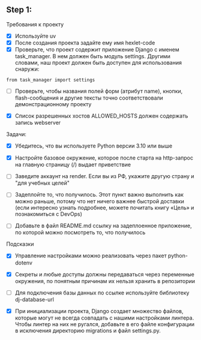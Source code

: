 ## Step 1:

Требования к проекту
- [x] Используйте uv
- [x] После создания проекта задайте ему имя hexlet-code
- [x] Проверьте, что проект содержит приложение Django с именем task_manager. В нем должен быть модуль settings. Другими словами, наш проект должен быть доступен для использования снаружи:

`from task_manager import settings`

- [ ] Проверьте, чтобы названия полей форм (атрибут name), кнопки, flash-сообщения и другие тексты точно соответствовали демонстрационному проекту


- [x] Список разрешенных хостов ALLOWED_HOSTS должен содержать запись webserver


Задачи:
- [x] Убедитесь, что вы используете Python версии 3.10 или выше
- [x] Настройте базовое окружение, которое после старта на http-запрос на главную страницу (/) выдает приветствие
- [ ] Заведите аккаунт на render. Если вы из РФ, укажите другую страну и "для учебных целей"
- [ ] Задеплойте то, что получилось. Этот пункт важно выполнить как можно раньше, потому что нет ничего важнее быстрой доставки (если интересно узнать подробнее, можете почитать книгу «Цель» и познакомиться с DevOps)
- [ ] Добавьте в файл README.md ссылку на задеплоенное приложение, по которой можно посмотреть то, что получилось


Подсказки

- [x] Управление настройками можно реализовать через пакет python-dotenv
- [x] Секреты и любые доступы должны передаваться через переменные окружения, по понятным причинам их нельзя хранить в репозитории
- [ ] Для подключения базы данных по ссылке используйте библиотеку dj-database-url
- [x] При инициализации проекта, Django создает множество файлов, которые могут не всегда совпадать с нашими настройками линтера. Чтобы линтер на них не ругался, добавьте в его файле конфигурации в исключения директорию migrations и файл settings.py.

